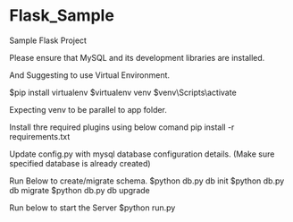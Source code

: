 # Flask_Sample
Sample Flask Project

Please ensure that MySQL and its development libraries are installed.

And Suggesting to use Virtual Environment.

$pip install virtualenv
$virtualenv venv
$venv\Scripts\activate

Expecting venv to be parallel to app folder.

Install thre required plugins using below comand
pip install -r requirements.txt

Update config.py with mysql database configuration details. (Make sure specified database is already created)

Run Below to create/migrate schema.
$python db.py db init
$python db.py db migrate
$python db.py db upgrade

Run below to start the Server
$python run.py
